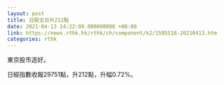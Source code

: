 ```yaml
---
layout: post
title: 日股全日升212點
date: 2021-04-13 14:22:09.000000000 +08:00
link: https://news.rthk.hk/rthk/ch/component/k2/1585518-20210413.htm
categories: rthk
---
```


東京股市造好。

日經指數收報29751點，升212點，升幅0.72%。
